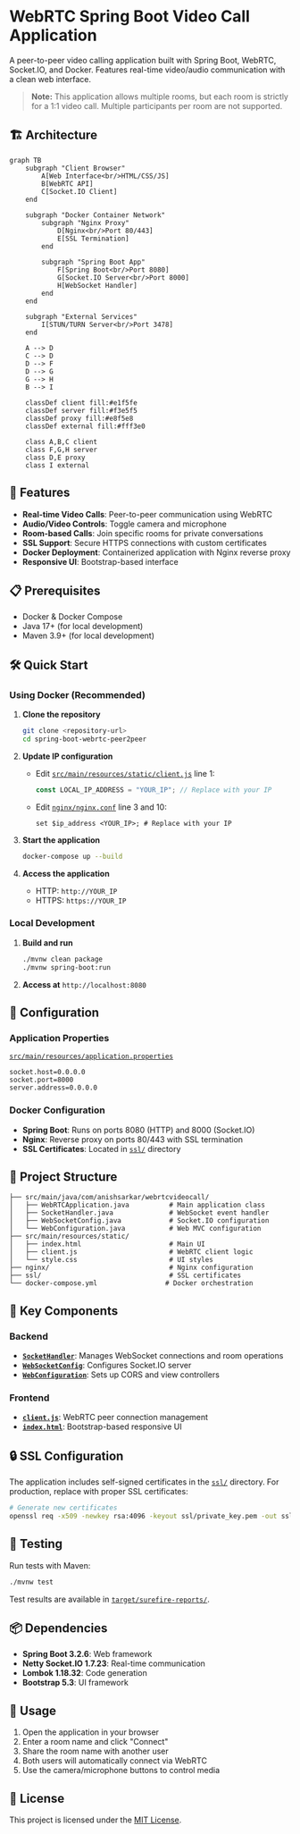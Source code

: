 # WebRTC Spring Boot Video Call Application

A peer-to-peer video calling application built with Spring Boot, WebRTC, Socket.IO, and Docker. Features real-time video/audio communication with a clean web interface.

> **Note:** This application allows multiple rooms, but each room is strictly for a 1:1 video call. Multiple participants per room are not supported.

## 🏗️ Architecture

```mermaid
graph TB
    subgraph "Client Browser"
        A[Web Interface<br/>HTML/CSS/JS]
        B[WebRTC API]
        C[Socket.IO Client]
    end
    
    subgraph "Docker Container Network"
        subgraph "Nginx Proxy"
            D[Nginx<br/>Port 80/443]
            E[SSL Termination]
        end
        
        subgraph "Spring Boot App"
            F[Spring Boot<br/>Port 8080]
            G[Socket.IO Server<br/>Port 8000]
            H[WebSocket Handler]
        end
    end
    
    subgraph "External Services"
        I[STUN/TURN Server<br/>Port 3478]
    end
    
    A --> D
    C --> D
    D --> F
    D --> G
    G --> H
    B --> I
    
    classDef client fill:#e1f5fe
    classDef server fill:#f3e5f5
    classDef proxy fill:#e8f5e8
    classDef external fill:#fff3e0
    
    class A,B,C client
    class F,G,H server
    class D,E proxy
    class I external
```

## 🚀 Features

- **Real-time Video Calls**: Peer-to-peer communication using WebRTC
- **Audio/Video Controls**: Toggle camera and microphone
- **Room-based Calls**: Join specific rooms for private conversations
- **SSL Support**: Secure HTTPS connections with custom certificates
- **Docker Deployment**: Containerized application with Nginx reverse proxy
- **Responsive UI**: Bootstrap-based interface

## 📋 Prerequisites

- Docker & Docker Compose
- Java 17+ (for local development)
- Maven 3.9+ (for local development)

## 🛠️ Quick Start

### Using Docker (Recommended)

1. **Clone the repository**

   ```bash
   git clone <repository-url>
   cd spring-boot-webrtc-peer2peer
   ```

2. **Update IP configuration**
   - Edit [`src/main/resources/static/client.js`](src/main/resources/static/client.js) line 1:

     ```javascript
     const LOCAL_IP_ADDRESS = "YOUR_IP"; // Replace with your IP
     ```

   - Edit [`nginx/nginx.conf`](nginx/nginx.conf) line 3 and 10:

     ```nginx
     set $ip_address <YOUR_IP>; # Replace with your IP
     ```

3. **Start the application**

   ```bash
   docker-compose up --build
   ```

4. **Access the application**
   - HTTP: `http://YOUR_IP`
   - HTTPS: `https://YOUR_IP`

### Local Development

1. **Build and run**

   ```bash
   ./mvnw clean package
   ./mvnw spring-boot:run
   ```

2. **Access at** `http://localhost:8080`

## 🔧 Configuration

### Application Properties

[`src/main/resources/application.properties`](src/main/resources/application.properties)

```properties
socket.host=0.0.0.0
socket.port=8000
server.address=0.0.0.0
```

### Docker Configuration

- **Spring Boot**: Runs on ports 8080 (HTTP) and 8000 (Socket.IO)
- **Nginx**: Reverse proxy on ports 80/443 with SSL termination
- **SSL Certificates**: Located in [`ssl/`](ssl/) directory

## 📁 Project Structure

```text
├── src/main/java/com/anishsarkar/webrtcvideocall/
│   ├── WebRTCApplication.java          # Main application class
│   ├── SocketHandler.java              # WebSocket event handler
│   ├── WebSocketConfig.java            # Socket.IO configuration
│   └── WebConfiguration.java           # Web MVC configuration
├── src/main/resources/static/
│   ├── index.html                      # Main UI
│   ├── client.js                       # WebRTC client logic
│   └── style.css                       # UI styles
├── nginx/                              # Nginx configuration
├── ssl/                                # SSL certificates
└── docker-compose.yml                 # Docker orchestration
```

## 🔌 Key Components

### Backend

- **[`SocketHandler`](src/main/java/com/anishsarkar/webrtcvideocall/SocketHandler.java)**: Manages WebSocket connections and room operations
- **[`WebSocketConfig`](src/main/java/com/anishsarkar/webrtcvideocall/WebSocketConfig.java)**: Configures Socket.IO server
- **[`WebConfiguration`](src/main/java/com/anishsarkar/webrtcvideocall/WebConfiguration.java)**: Sets up CORS and view controllers

### Frontend

- **[`client.js`](src/main/resources/static/client.js)**: WebRTC peer connection management
- **[`index.html`](src/main/resources/static/index.html)**: Bootstrap-based responsive UI

## 🔒 SSL Configuration

The application includes self-signed certificates in the [`ssl/`](ssl/) directory. For production, replace with proper SSL certificates:

```bash
# Generate new certificates
openssl req -x509 -newkey rsa:4096 -keyout ssl/private_key.pem -out ssl/certificate.pem -days 365 -nodes
```

## 🧪 Testing

Run tests with Maven:

```bash
./mvnw test
```

Test results are available in [`target/surefire-reports/`](target/surefire-reports/).

## 📦 Dependencies

- **Spring Boot 3.2.6**: Web framework
- **Netty Socket.IO 1.7.23**: Real-time communication
- **Lombok 1.18.32**: Code generation
- **Bootstrap 5.3**: UI framework

## 🤝 Usage

1. Open the application in your browser
2. Enter a room name and click "Connect"
3. Share the room name with another user
4. Both users will automatically connect via WebRTC
5. Use the camera/microphone buttons to control media

## 📄 License

This project is licensed under the [MIT License](LICENSE).
